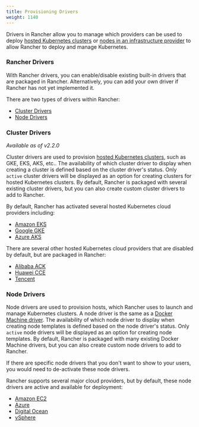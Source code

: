 ```yaml
---
title: Provisioning Drivers
weight: 1140
---
```


Drivers in Rancher allow you to manage which providers can be used to deploy [hosted Kubernetes clusters](./cluster-provisioning/hosted-kubernetes-clusters.md) or [nodes in an infrastructure provider](./cluster-provisioning/rke-clusters/node-pools.md) to allow Rancher to deploy and manage Kubernetes.

###  Rancher Drivers

With Rancher drivers, you can enable/disable existing built-in drivers that are packaged in Rancher. Alternatively, you can add your own driver if Rancher has not yet implemented it.

There are two types of drivers within Rancher:

* [Cluster Drivers](#cluster-drivers)
* [Node Drivers](#node-drivers)

### Cluster Drivers   

_Available as of v2.2.0_

Cluster drivers are used to provision [hosted Kubernetes clusters](./cluster-provisioning/hosted-kubernetes-clusters.md), such as GKE, EKS, AKS, etc.. The availability of which cluster driver to display when creating a cluster is defined based on the cluster driver's status. Only `active` cluster drivers will be displayed as an option for creating clusters for hosted Kubernetes clusters. By default, Rancher is packaged with several existing cluster drivers, but you can also create custom cluster drivers to add to Rancher.

By default, Rancher has activated several hosted Kubernetes cloud providers including:

*  [Amazon EKS](./cluster-provisioning/hosted-kubernetes-clusters/eks.md)
*  [Google GKE](./cluster-provisioning/hosted-kubernetes-clusters/gke.md)
*  [Azure AKS](./cluster-provisioning/hosted-kubernetes-clusters/aks.md)

There are several other hosted Kubernetes cloud providers that are disabled by default, but are packaged in Rancher:

* [Alibaba ACK](./cluster-provisioning/hosted-kubernetes-clusters/ack.md)
* [Huawei CCE](./cluster-provisioning/hosted-kubernetes-clusters/cce.md)
* [Tencent](./cluster-provisioning/hosted-kubernetes-clusters/tke.md)

### Node Drivers

Node drivers are used to provision hosts, which Rancher uses to launch and manage Kubernetes clusters. A node driver is the same as a [Docker Machine driver](https://docs.docker.com/machine/drivers.md). The availability of which node driver to display when creating node templates is defined based on the node driver's status. Only `active` node drivers will be displayed as an option for creating node templates. By default, Rancher is packaged with many existing Docker Machine drivers, but you can also create custom node drivers to add to Rancher.

If there are specific node drivers that you don't want to show to your users, you would need to de-activate these node drivers.

Rancher supports several major cloud providers, but by default, these node drivers are active and available for deployment:

*   [Amazon EC2](./cluster-provisioning/rke-clusters/node-pools/ec2.md)
*   [Azure](./cluster-provisioning/rke-clusters/node-pools/azure.md)
*   [Digital Ocean](./cluster-provisioning/rke-clusters/node-pools/digital-ocean.md)
*   [vSphere](./cluster-provisioning/rke-clusters/node-pools/vsphere.md)
